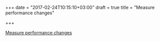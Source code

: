 +++
date = "2017-02-24T10:15:10+03:00"
draft = true
title = "Measure performance changes"

+++

<p><a href="http://pliutau.com/measure-performance-changes">Measure performance changes</a></p>
